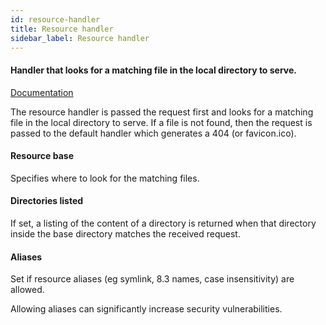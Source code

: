 ```yaml
---
id: resource-handler
title: Resource handler
sidebar_label: Resource handler
---
```

#### Handler that looks for a matching file in the local directory to serve.
<a href="http://wiki.eclipse.org/Jetty/Reference/Jetty_Architecture#Handlers" target="_blank">Documentation</a>

The resource handler is passed the request first and looks for a matching file in the local directory to serve. If a file is not found, then the request is passed to the default handler which generates a 404 (or favicon.ico). 

#### Resource base
Specifies where to look for the matching files.

#### Directories listed
If set, a listing of the content of a directory is returned when that directory inside the base directory matches the received request.

#### Aliases
Set if resource aliases (eg symlink, 8.3 names, case insensitivity) are allowed.

Allowing aliases can significantly increase security vulnerabilities. 

